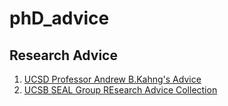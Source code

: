 # phD_advice

## Research Advice
1. [UCSD Professor Andrew B.Kahng's Advice](https://vlsicad.ucsd.edu/Research/Advice/index.html)
2. [UCSB SEAL Group REsearch Advice Collection](https://seal.ece.ucsb.edu/advice-collection)

